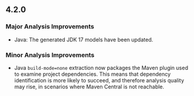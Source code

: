 ## 4.2.0

### Major Analysis Improvements

* Java: The generated JDK 17 models have been updated.

### Minor Analysis Improvements

* Java `build-mode=none` extraction now packages the Maven plugin used to examine project dependencies. This means that dependency identification is more likely to succeed, and therefore analysis quality may rise, in scenarios where Maven Central is not reachable.
